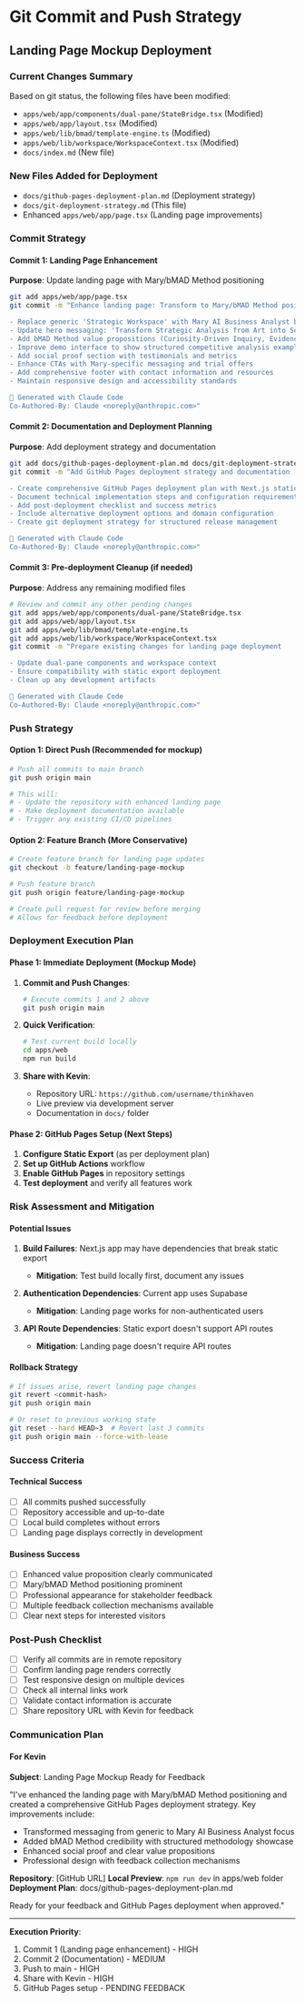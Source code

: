 # Git Commit and Push Strategy
## Landing Page Mockup Deployment

### Current Changes Summary
Based on git status, the following files have been modified:
- `apps/web/app/components/dual-pane/StateBridge.tsx` (Modified)
- `apps/web/app/layout.tsx` (Modified) 
- `apps/web/lib/bmad/template-engine.ts` (Modified)
- `apps/web/lib/workspace/WorkspaceContext.tsx` (Modified)
- `docs/index.md` (New file)

### New Files Added for Deployment
- `docs/github-pages-deployment-plan.md` (Deployment strategy)
- `docs/git-deployment-strategy.md` (This file)
- Enhanced `apps/web/app/page.tsx` (Landing page improvements)

### Commit Strategy

#### Commit 1: Landing Page Enhancement
**Purpose**: Update landing page with Mary/bMAD Method positioning

```bash
git add apps/web/app/page.tsx
git commit -m "Enhance landing page: Transform to Mary/bMAD Method positioning

- Replace generic 'Strategic Workspace' with Mary AI Business Analyst branding
- Update hero messaging: 'Transform Strategic Analysis from Art into Science'
- Add bMAD Method value propositions (Curiosity-Driven Inquiry, Evidence-Based Analysis, Numbered Options Protocol)
- Improve demo interface to show structured competitive analysis example
- Add social proof section with testimonials and metrics
- Enhance CTAs with Mary-specific messaging and trial offers
- Add comprehensive footer with contact information and resources
- Maintain responsive design and accessibility standards

🤖 Generated with Claude Code
Co-Authored-By: Claude <noreply@anthropic.com>"
```

#### Commit 2: Documentation and Deployment Planning
**Purpose**: Add deployment strategy and documentation

```bash
git add docs/github-pages-deployment-plan.md docs/git-deployment-strategy.md docs/index.md
git commit -m "Add GitHub Pages deployment strategy and documentation

- Create comprehensive GitHub Pages deployment plan with Next.js static export
- Document technical implementation steps and configuration requirements  
- Add post-deployment checklist and success metrics
- Include alternative deployment options and domain configuration
- Create git deployment strategy for structured release management

🤖 Generated with Claude Code  
Co-Authored-By: Claude <noreply@anthropic.com>"
```

#### Commit 3: Pre-deployment Cleanup (if needed)
**Purpose**: Address any remaining modified files

```bash
# Review and commit any other pending changes
git add apps/web/app/components/dual-pane/StateBridge.tsx
git add apps/web/app/layout.tsx
git add apps/web/lib/bmad/template-engine.ts
git add apps/web/lib/workspace/WorkspaceContext.tsx
git commit -m "Prepare existing changes for landing page deployment

- Update dual-pane components and workspace context
- Ensure compatibility with static export deployment
- Clean up any development artifacts

🤖 Generated with Claude Code
Co-Authored-By: Claude <noreply@anthropic.com>"
```

### Push Strategy

#### Option 1: Direct Push (Recommended for mockup)
```bash
# Push all commits to main branch
git push origin main

# This will:
# - Update the repository with enhanced landing page
# - Make deployment documentation available
# - Trigger any existing CI/CD pipelines
```

#### Option 2: Feature Branch (More Conservative)
```bash
# Create feature branch for landing page updates
git checkout -b feature/landing-page-mockup

# Push feature branch
git push origin feature/landing-page-mockup

# Create pull request for review before merging
# Allows for feedback before deployment
```

### Deployment Execution Plan

#### Phase 1: Immediate Deployment (Mockup Mode)
1. **Commit and Push Changes**:
   ```bash
   # Execute commits 1 and 2 above
   git push origin main
   ```

2. **Quick Verification**:
   ```bash
   # Test current build locally
   cd apps/web
   npm run build
   ```

3. **Share with Kevin**:
   - Repository URL: `https://github.com/username/thinkhaven`
   - Live preview via development server
   - Documentation in `docs/` folder

#### Phase 2: GitHub Pages Setup (Next Steps)
1. **Configure Static Export** (as per deployment plan)
2. **Set up GitHub Actions** workflow
3. **Enable GitHub Pages** in repository settings
4. **Test deployment** and verify all features work

### Risk Assessment and Mitigation

#### Potential Issues
1. **Build Failures**: Next.js app may have dependencies that break static export
   - **Mitigation**: Test build locally first, document any issues
   
2. **Authentication Dependencies**: Current app uses Supabase
   - **Mitigation**: Landing page works for non-authenticated users
   
3. **API Route Dependencies**: Static export doesn't support API routes  
   - **Mitigation**: Landing page doesn't require API routes

#### Rollback Strategy
```bash
# If issues arise, revert landing page changes
git revert <commit-hash>
git push origin main

# Or reset to previous working state
git reset --hard HEAD~3  # Revert last 3 commits
git push origin main --force-with-lease
```

### Success Criteria

#### Technical Success
- [ ] All commits pushed successfully
- [ ] Repository accessible and up-to-date
- [ ] Local build completes without errors
- [ ] Landing page displays correctly in development

#### Business Success  
- [ ] Enhanced value proposition clearly communicated
- [ ] Mary/bMAD Method positioning prominent
- [ ] Professional appearance for stakeholder feedback
- [ ] Multiple feedback collection mechanisms available
- [ ] Clear next steps for interested visitors

### Post-Push Checklist
- [ ] Verify all commits are in remote repository
- [ ] Confirm landing page renders correctly
- [ ] Test responsive design on multiple devices  
- [ ] Check all internal links work
- [ ] Validate contact information is accurate
- [ ] Share repository URL with Kevin for feedback

### Communication Plan

#### For Kevin
**Subject**: Landing Page Mockup Ready for Feedback

"I've enhanced the landing page with Mary/bMAD Method positioning and created a comprehensive GitHub Pages deployment strategy. Key improvements include:

- Transformed messaging from generic to Mary AI Business Analyst focus
- Added bMAD Method credibility with structured methodology showcase
- Enhanced social proof and clear value propositions
- Professional design with feedback collection mechanisms

**Repository**: [GitHub URL]
**Local Preview**: `npm run dev` in apps/web folder
**Deployment Plan**: docs/github-pages-deployment-plan.md

Ready for your feedback and GitHub Pages deployment when approved."

---

**Execution Priority**: 
1. Commit 1 (Landing page enhancement) - HIGH
2. Commit 2 (Documentation) - MEDIUM  
3. Push to main - HIGH
4. Share with Kevin - HIGH
5. GitHub Pages setup - PENDING FEEDBACK